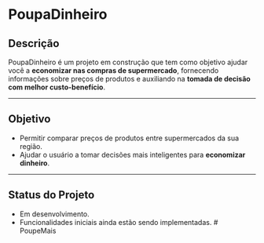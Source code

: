 # PoupaDinheiro

## Descrição
PoupaDinheiro é um projeto em construção que tem como objetivo ajudar você a **economizar nas compras de supermercado**, fornecendo informações sobre preços de produtos e auxiliando na **tomada de decisão com melhor custo-benefício**.

---

## Objetivo
- Permitir comparar preços de produtos entre supermercados da sua região.
- Ajudar o usuário a tomar decisões mais inteligentes para **economizar dinheiro**.

---

## Status do Projeto
- Em desenvolvimento.
- Funcionalidades iniciais ainda estão sendo implementadas.
#   P o u p e M a i s  
 